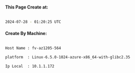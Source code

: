 
   
#### This Page Create at:

```bash

2024-07-28 - 01:20:25 UTC

```

#### Create By Machine:

```bash

Host Name : fv-az1205-564

platform  : Linux-6.5.0-1024-azure-x86_64-with-glibc2.35

Ip Local  : 10.1.1.172

```


